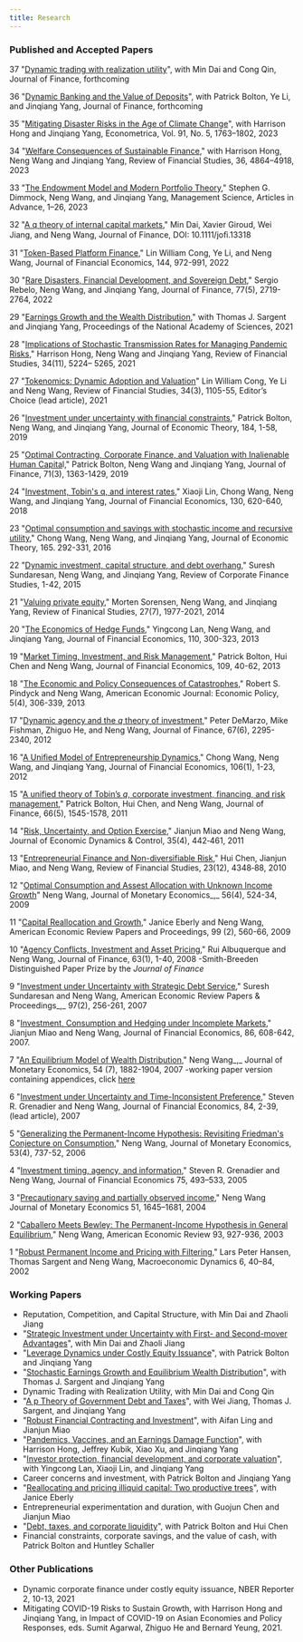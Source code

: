 ```yaml
---
title: Research
---
```


### Published and Accepted Papers

37 "[Dynamic trading with realization utility](papers/SSRN-id4021117.pdf)", with Min Dai and Cong Qin, Journal of Finance, forthcoming

36 "[Dynamic Banking and the Value of Deposits](papers/Bolton_Li_Wang_Yang_Dynamic_Banking.pdf)", with Patrick Bolton, Ye Li, and Jinqiang Yang,  Journal of Finance, forthcoming

35 "[Mitigating Disaster Risks in the Age of Climate Change](papers/HongWangYangEconometrica2023.pdf)", with Harrison Hong and Jinqiang Yang, Econometrica, Vol. 91, No. 5, 1763–1802, 2023

34 "[Welfare Consequences of Sustainable Finance](papers/Hong_Wang_Yang_RFS_2023.pdf)," with Harrison Hong, Neng Wang and Jinqiang Yang, Review of Financial Studies, 36, 4864–4918, 2023

33 "[The Endowment Model and Modern Portfolio Theory](papers/Dimmock_Wang_Yang_MS_2023_preprint.pdf)," Stephen G. Dimmock, Neng Wang, and Jinqiang Yang, Management Science, Articles in Advance, 1–26, 2023

32 "[A q theory of internal capital markets](papers/DaiGiroudJiangWangJF2024preprint.pdf)," Min Dai, Xavier Giroud, Wei Jiang, and Neng Wang, Journal of Finance, DOI: 10.1111/joﬁ.13318

31 "[Token-Based Platform Finance](papers/Cong_Li_Wang_JFE_2022.pdf)," Lin William Cong, Ye Li, and Neng Wang, Journal of Financial Economics, 144, 972-991, 2022

30 "[Rare Disasters, Financial Development, and Sovereign Debt](papers/Rebelo_Wang_Yang_JF_2022.pdf)," Sergio Rebelo, Neng Wang, and Jinqiang Yang, Journal of Finance, 77(5), 2719-2764, 2022

29 "[Earnings Growth and the Wealth Distribution](https://www.pnas.org/content/118/15/e2025368118)," with Thomas J. Sargent and Jinqiang Yang, Proceedings of the National Academy of Sciences, 2021

28 "[Implications of Stochastic Transmission Rates for Managing Pandemic Risks](papers/Hong_Wang_Yang_RFS_2021.pdf)," Harrison Hong, Neng Wang and Jinqiang Yang, Review of Financial Studies, 34(11), 5224– 5265, 2021

27 "[Tokenomics: Dynamic Adoption and Valuation](papers/Cong_Li_Wang_RFS_2020_authorcopy.pdf)" Lin William Cong, Ye Li and Neng Wang, Review of Financial Studies, 34(3), 1105-55, Editor’s Choice (lead article), 2021

26 "[Investment under uncertainty with financial constraints](papers/Bolton_Wang_Yang_JET_2019.pdf)," Patrick Bolton, Neng Wang, and Jinqiang Yang, Journal of Economic Theory, 184, 1-58, 2019

25 "[Optimal Contracting, Corporate Finance, and Valuation with Inalienable Human Capita](papers/Bolton_Wang_Yang_JF_2019.pdf)l," Patrick Bolton, Neng Wang and Jinqiang Yang, Journal of Finance, 71(3), 1363-1429, 2019

24 "[Investment, Tobin's q, and interest rates](papers/Lin_Wang_Wang_Yang_JFE_2018.pdf)," Xiaoji Lin, Chong Wang, Neng Wang, and Jinqiang Yang, Journal of Financial Economics, 130, 620-640, 2018

23 "[Optimal consumption and savings with stochastic income and recursive utility](papers/Wang_Wang_Yang_JET_2016.pdf)," Chong Wang, Neng Wang, and Jinqiang Yang, Journal of Economic Theory, 165. 292-331, 2016

22 "[Dynamic investment, capital structure, and debt overhang](papers/Sundaresan_Wang_Yang_RCFS_2015_authorcopy.pdf)," Suresh Sundaresan, Neng Wang, and Jinqiang Yang, Review of Corporate Finance Studies, 1-42, 2015

21 "[Valuing private equity](papers/Sorensen_Wang_Yang_RFS_2014.pdf)," Morten Sorensen, Neng Wang, and Jinqiang Yang, Review of Finanical Studies, 27(7), 1977-2021, 2014

20 "[The Economics of Hedge Funds](papers/Lan_Wang_Yang_JFE_2013.pdf)," Yingcong Lan, Neng Wang, and Jinqiang Yang, Journal of Financial Economics, 110, 300-323, 2013

19 "[Market Timing, Investment, and Risk Management](papers/Bolton_Chen_Wang_JFE_2013.pdf)," Patrick Bolton, Hui Chen and Neng Wang, Journal of Financial Economics, 109, 40-62, 2013

18 "[The Economic and Policy Consequences of Catastrophes](papers/Pindyck_Wang_AEJ_2013.pdf)," Robert S. Pindyck and Neng Wang, American Economic Journal: Economic Policy, 5(4), 306-339, 2013

17 "[Dynamic agency and the _q_ theory of investment](papers/DeMarzo_Fishman_He_Wang_JF_2012.pdf)," Peter DeMarzo, Mike Fishman, Zhiguo He, and Neng Wang, Journal of Finance, 67(6), 2295-2340, 2012

16 "[A Unified Model of Entrepreneurship Dynamics](papers/WWY_JFE_2012.pdf)," Chong Wang, Neng Wang, and Jinqiang Yang, Journal of Financial Economics, 106(1), 1-23, 2012

15 "[A unified theory of Tobin’s _q_, corporate investment, financing, and risk management](papers/Bolton_Chen_Wang_JF_2011.pdf)," Patrick Bolton, Hui Chen, and Neng Wang, Journal of Finance, 66(5), 1545-1578, 2011

14 "[Risk, Uncertainty, and Option Exercise](papers/Miao_Wang_JEDC_2011.pdf)," Jianjun Miao and Neng Wang, Journal of Economic Dynamics & Control, 35(4), 442‐461, 2011

13 "[Entrepreneurial Finance and Non-diversifiable Risk](papers/CMW_RFS_2010.pdf)," Hui Chen, Jianjun Miao, and Neng Wang, Review of Financial Studies, 23(12), 4348‐88, 2010

12 "[Optimal Consumption and Assest Allocation with Unknown Income Growth](papers/Wang_JME_2009.pdf)" Neng Wang, Journal of Monetary Economics_,_ 56(4), 524-34, 2009

11 "[Capital Reallocation and Growth](papers/capital_wang.pdf)," Janice Eberly and Neng Wang, American Economic Review Papers and Proceedings, 99 (2), 560-66, 2009

10 "[Agency Conflicts, Investment and Asset Pricing](papers/Albuquerque_Wang_JF_08.pdf)," Rui Albuquerque and Neng Wang, Journal of Finance, 63(1), 1-40, 2008
-Smith-Breeden Distinguished Paper Prize by the _Journal of Finance_

9 "[Investment under Uncertainty with Strategic Debt Service](papers/Sundaresan_Wang_AER_07.pdf)," Suresh Sundaresan and Neng Wang, American Economic Review Papers & Proceedings_,_ 97(2), 256-261, 2007

8 "[Investment, Consumption and Hedging under Incomplete Markets](papers/Miao_Wang_JFE_2007.pdf)," Jianjun Miao and Neng Wang, Journal of Financial Economics, 86, 608-642, 2007.

7 "[An Equilibrium Model of Wealth Distribution](papers/Wang_JME_2007.pdf)," Neng Wang_,_ Journal of Monetary Economics, 54 (7), 1882-1904, 2007
-working paper version containing appendices, click [here](papers/wealth_distribution11.pdf)

6 "[Investment under Uncertainty and Time-Inconsistent Preference](papers/Grenadier_Wang_JFE_2007.pdf)," Steven R. Grenadier and Neng Wang, Journal of Financial Economics, 84, 2-39, (lead article), 2007

5 "[Generalizing the Permanent-Income Hypothesis: Revisiting Friedman's Conjecture on Consumption](papers/Wang_JME_2006.pdf)," Neng Wang, Journal of Monetary Economics, 53(4), 737-52, 2006

4 "[Investment timing, agency, and information](papers/Grenadier_Wang_JFE_2005.pdf)," Steven R. Grenadier and Neng Wang, Journal of Financial Economics 75, 493–533, 2005

3 "[Precautionary saving and partially observed income](papers/Wang_JME_04.pdf)," Neng Wang Journal of Monetary Economics 51, 1645–1681, 2004

2 "[Caballero Meets Bewley: The Permanent-Income Hypothesis in General Equilibrium](papers/Wang_AER_2003.pdf)," Neng Wang, American Economic Review 93, 927-936, 2003

1 "[Robust Permanent Income and Pricing with Filtering](papers/HSW%20cambridge.pdf)," Lars Peter Hansen, Thomas Sargent and Neng Wang, Macroeconomic Dynamics 6, 40–84, 2002

### Working Papers  

- Reputation, Competition, and Capital Structure, with Min Dai and Zhaoli Jiang
- "[Strategic Investment under Uncertainty with First- and Second-mover Advantages](papers/Strategic.pdf)", with Min Dai and Zhaoli Jiang
- "[Leverage Dynamics under Costly Equity Issuance](papers/Leverage.pdf)", with Patrick Bolton and Jinqiang Yang
- "[Stochastic Earnings Growth and Equilibrium Wealth Distribution](papers/Sargent_Wang_Yang_2020.pdf)", with Thomas J. Sargent and Jinqiang Yang
- Dynamic Trading with Realization Utility, with Min Dai and Cong Qin
- "[A p Theory of Government Debt and Taxes](papers/Jiang_Sargent_Wang_Yang_2022_w29931.pdf)", with Wei Jiang, Thomas J. Sargent, and Jinqiang Yang
- "[Robust Financial Contracting and Investment](papers/Ling-Wang-Yang-nber-w28367.pdf)", with Aifan Ling and Jianjun Miao
- "[Pandemics, Vaccines, and an Earnings Damage Function](papers/pandemic-vaccines-earnings5.pdf)", with Harrison Hong, Jeffrey Kubik, Xiao Xu, and Jinqiang Yang
- "[Investor protection, financial development, and corporate valuation](papres/Lin_Lan_Wang_Yang_on_investor.pdf)", with   Yingcong Lan, Xiaoji Lin, and Jinqiang Yang
- Career concerns and investment, with Patrick Bolton and Jinqiang Yang
- "[Reallocating and pricing illiquid capital: Two productive trees](papers/EberlyWang2011_04v3.pdf)", with Janice Eberly
- Entrepreneurial experimentation and duration, with Guojun Chen and Jianjun Miao
- "[Debt, taxes, and corporate liquidity](papers/millerpaper49.pdf)", with Patrick Bolton and Hui Chen
- Financial constraints, corporate savings, and the value of cash, with Patrick Bolton and Huntley Schaller
<!--
"[Strategic Real Option Exercising and Second-Mover Advantage](papers/Dai%20Jiang%20Wang%20STRATEGIC%20REAL%20OPTION%20EXERCISING%20AND%20SECOND-MOVER%20ADVANTAGE%20nber%202022%20w30150%20revised.pdf)" with Min Dai, Zhaoli Jiang, and Neng Wang

"[A Q Theory of Internal Capital Markets](papers/Dai-Giroud-Jiang-Wang-nber-w27931%20revised%20Nov%202021.pdf)" with Min Dai, Xavier Giroud, Wei Jiang, and Neng Wang

"[A P Theory of Government Debt and Taxes](papers/Jiang_Sargent_Wang_Yang_2022_w29931.pdf)," with Wei Jiang, Thomas Sargent, Neng Wang and Jinqiang Yang

"[Portfolio Rebalancing with Realization Utility](papers/Dai_Qin_Wang_portfolio%20rebalancing%20with%20realization%20utility_2022_w29821.pdf)," Min Dai, Cong Qin, and Neng Wang

"[Leverage Dynamics under Costly Equity Issuance](papers/Bolton_Wang_Yang_Leverage%20Dynamics%20June%2029%202021.pdf)," Patrick Bolton, Neng Wang, and Jinqiang Yang

"[Robust Financial Contracting and Investment](papers/Ling-Wang-Yang-nber-w28367.pdf)," Aifan Ling,Jianjun Miao, and Neng Wang

"[Mitigating Disaster Risks in the Age of Climate Change](papers/Hong_Wang_Yang_revised%20Dec%202021_NBER_w27066.pdf)," Harrison Hong, Neng Wang, and Jinqiang Yang

"[Stochastic earnings growth and equilibrium wealth distribution](papers/Sargent_Wang_Yang_2020.pdf)," Thomas J. Sargent, Neng Wang, and Jinqiang Yang

"[Dynamic Banking and the Value of Deposits](papers/Bolton_Li_Wang_Yang_Dynamic_Banking_Sept-20-2021%20NBER.pdf)," Patrick Bolton, Ye Li, Neng Wang, and Jinqiang Yang

"[Pandemics, Vaccines, and Corporate Earnings](papers/pandemic-vaccines-earnings5.pdf)," Harrison Hong, Jeffrey Kubik, Xiao Xu, Neng Wang, and Jinqiang Yang

"[Investor protection, financial development, and corporate valuation](papers/Lin_Lan_Wang_Yang_on_investor%20protection%202017.pdf)," Yingcong Lan, Xiaoji Lin, Neng Wang, and Jinqiang Yang

"Financial constraints, corporate savings, and the value of cash," Patrick Bolton, Huntley Schaller, and Neng Wang

"Career concerns and investment," Patrick Bolton, Neng Wang, and Jinqiang Yang

"[Reallocating and pricing illiquid capital: Two productive trees](papers/EberlyWang2011_04v3.pdf)," Janice Eberly and Neng Wang

"Entrepreneurial experimentation and duration," Guojun Chen, Jianjun Miao, and Neng Wang

"[Debt, taxes, and liquidity](papers/millerpaper49.pdf)," Patrick Bolton, Hui Chen, and Neng Wang
-->
### Other Publications

- Dynamic corporate finance under costly equity issuance, NBER Reporter 2, 10-13, 2021
- Mitigating COVID-19 Risks to Sustain Growth, with Harrison Hong and Jinqiang Yang, in Impact of COVID-19 on Asian Economies and Policy Responses, eds. Sumit Agarwal, Zhiguo He and Bernard Yeung, 2021.
